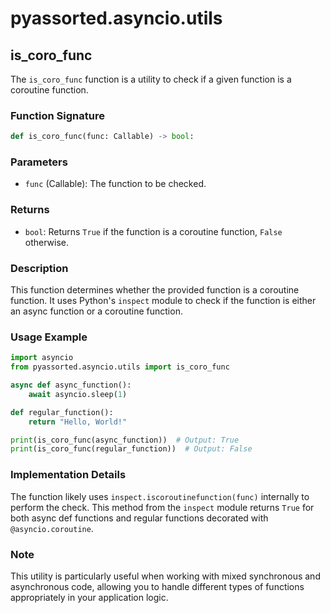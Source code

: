 # pyassorted.asyncio.utils

## is_coro_func

The `is_coro_func` function is a utility to check if a given function is a coroutine function.

### Function Signature

```python
def is_coro_func(func: Callable) -> bool:
```

### Parameters

- `func` (Callable): The function to be checked.

### Returns

- `bool`: Returns `True` if the function is a coroutine function, `False` otherwise.

### Description

This function determines whether the provided function is a coroutine function. It uses Python's `inspect` module to check if the function is either an async function or a coroutine function.

### Usage Example

```python
import asyncio
from pyassorted.asyncio.utils import is_coro_func

async def async_function():
    await asyncio.sleep(1)

def regular_function():
    return "Hello, World!"

print(is_coro_func(async_function))  # Output: True
print(is_coro_func(regular_function))  # Output: False
```

### Implementation Details

The function likely uses `inspect.iscoroutinefunction(func)` internally to perform the check. This method from the `inspect` module returns `True` for both async def functions and regular functions decorated with `@asyncio.coroutine`.

### Note

This utility is particularly useful when working with mixed synchronous and asynchronous code, allowing you to handle different types of functions appropriately in your application logic.
